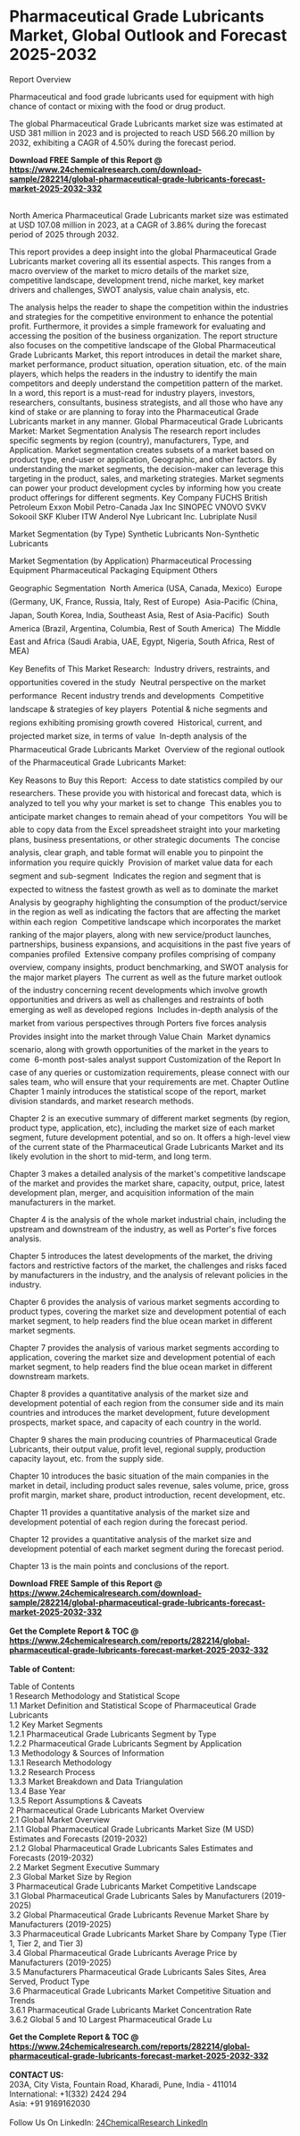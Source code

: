 <h1>Pharmaceutical Grade Lubricants Market, Global Outlook and Forecast 2025-2032</h1><p>Report Overview</p><p>
Pharmaceutical and food grade lubricants used for equipment with high chance of contact or mixing with the food or drug product.</p><p>
The global Pharmaceutical Grade Lubricants market size was estimated at USD 381 million in 2023 and is projected to reach USD 566.20 million by 2032, exhibiting a CAGR of 4.50% during the forecast period.</p><div><b>Download FREE Sample of this Report @ 
            <a href="https://www.24chemicalresearch.com/download-sample/282214/global-pharmaceutical-grade-lubricants-forecast-market-2025-2032-332">
            https://www.24chemicalresearch.com/download-sample/282214/global-pharmaceutical-grade-lubricants-forecast-market-2025-2032-332</a></b></div><br><p>
North America Pharmaceutical Grade Lubricants market size was estimated at USD 107.08 million in 2023, at a CAGR of 3.86% during the forecast period of 2025 through 2032.</p><p>
This report provides a deep insight into the global Pharmaceutical Grade Lubricants market covering all its essential aspects. This ranges from a macro overview of the market to micro details of the market size, competitive landscape, development trend, niche market, key market drivers and challenges, SWOT analysis, value chain analysis, etc.</p><p>
The analysis helps the reader to shape the competition within the industries and strategies for the competitive environment to enhance the potential profit. Furthermore, it provides a simple framework for evaluating and accessing the position of the business organization. The report structure also focuses on the competitive landscape of the Global Pharmaceutical Grade Lubricants Market, this report introduces in detail the market share, market performance, product situation, operation situation, etc. of the main players, which helps the readers in the industry to identify the main competitors and deeply understand the competition pattern of the market.
In a word, this report is a must-read for industry players, investors, researchers, consultants, business strategists, and all those who have any kind of stake or are planning to foray into the Pharmaceutical Grade Lubricants market in any manner.
Global Pharmaceutical Grade Lubricants Market: Market Segmentation Analysis
The research report includes specific segments by region (country), manufacturers, Type, and Application. Market segmentation creates subsets of a market based on product type, end-user or application, Geographic, and other factors. By understanding the market segments, the decision-maker can leverage this targeting in the product, sales, and marketing strategies. Market segments can power your product development cycles by informing how you create product offerings for different segments.
Key Company
FUCHS
British Petroleum
Exxon Mobil
Petro-Canada
Jax Inc
SINOPEC
VNOVO
SVKV Sokooil
SKF
Kluber
ITW
Anderol
Nye Lubricant Inc.
Lubriplate
Nusil</p><p>
Market Segmentation (by Type)
Synthetic Lubricants
Non-Synthetic Lubricants</p><p>
Market Segmentation (by Application)
Pharmaceutical Processing Equipment
Pharmaceutical Packaging Equipment
Others</p><p>
Geographic Segmentation
 North America (USA, Canada, Mexico)
 Europe (Germany, UK, France, Russia, Italy, Rest of Europe)
 Asia-Pacific (China, Japan, South Korea, India, Southeast Asia, Rest of Asia-Pacific)
 South America (Brazil, Argentina, Columbia, Rest of South America)
 The Middle East and Africa (Saudi Arabia, UAE, Egypt, Nigeria, South Africa, Rest of MEA)</p><p>
Key Benefits of This Market Research:
 Industry drivers, restraints, and opportunities covered in the study
 Neutral perspective on the market performance
 Recent industry trends and developments
 Competitive landscape &amp; strategies of key players
 Potential &amp; niche segments and regions exhibiting promising growth covered
 Historical, current, and projected market size, in terms of value
 In-depth analysis of the Pharmaceutical Grade Lubricants Market
 Overview of the regional outlook of the Pharmaceutical Grade Lubricants Market:</p><p>
Key Reasons to Buy this Report:
 Access to date statistics compiled by our researchers. These provide you with historical and forecast data, which is analyzed to tell you why your market is set to change
 This enables you to anticipate market changes to remain ahead of your competitors
 You will be able to copy data from the Excel spreadsheet straight into your marketing plans, business presentations, or other strategic documents
 The concise analysis, clear graph, and table format will enable you to pinpoint the information you require quickly
 Provision of market value data for each segment and sub-segment
 Indicates the region and segment that is expected to witness the fastest growth as well as to dominate the market
 Analysis by geography highlighting the consumption of the product/service in the region as well as indicating the factors that are affecting the market within each region
 Competitive landscape which incorporates the market ranking of the major players, along with new service/product launches, partnerships, business expansions, and acquisitions in the past five years of companies profiled
 Extensive company profiles comprising of company overview, company insights, product benchmarking, and SWOT analysis for the major market players
 The current as well as the future market outlook of the industry concerning recent developments which involve growth opportunities and drivers as well as challenges and restraints of both emerging as well as developed regions
 Includes in-depth analysis of the market from various perspectives through Porters five forces analysis
 Provides insight into the market through Value Chain
 Market dynamics scenario, along with growth opportunities of the market in the years to come
 6-month post-sales analyst support
Customization of the Report
In case of any queries or customization requirements, please connect with our sales team, who will ensure that your requirements are met.
Chapter Outline
Chapter 1 mainly introduces the statistical scope of the report, market division standards, and market research methods.</p><p>
Chapter 2 is an executive summary of different market segments (by region, product type, application, etc), including the market size of each market segment, future development potential, and so on. It offers a high-level view of the current state of the Pharmaceutical Grade Lubricants Market and its likely evolution in the short to mid-term, and long term.</p><p>
Chapter 3 makes a detailed analysis of the market's competitive landscape of the market and provides the market share, capacity, output, price, latest development plan, merger, and acquisition information of the main manufacturers in the market.</p><p>
Chapter 4 is the analysis of the whole market industrial chain, including the upstream and downstream of the industry, as well as Porter's five forces analysis.</p><p>
Chapter 5 introduces the latest developments of the market, the driving factors and restrictive factors of the market, the challenges and risks faced by manufacturers in the industry, and the analysis of relevant policies in the industry.</p><p>
Chapter 6 provides the analysis of various market segments according to product types, covering the market size and development potential of each market segment, to help readers find the blue ocean market in different market segments.</p><p>
Chapter 7 provides the analysis of various market segments according to application, covering the market size and development potential of each market segment, to help readers find the blue ocean market in different downstream markets.</p><p>
Chapter 8 provides a quantitative analysis of the market size and development potential of each region from the consumer side and its main countries and introduces the market development, future development prospects, market space, and capacity of each country in the world.</p><p>
Chapter 9 shares the main producing countries of Pharmaceutical Grade Lubricants, their output value, profit level, regional supply, production capacity layout, etc. from the supply side.</p><p>
Chapter 10 introduces the basic situation of the main companies in the market in detail, including product sales revenue, sales volume, price, gross profit margin, market share, product introduction, recent development, etc.</p><p>
Chapter 11 provides a quantitative analysis of the market size and development potential of each region during the forecast period.</p><p>
Chapter 12 provides a quantitative analysis of the market size and development potential of each market segment during the forecast period.</p><p>
Chapter 13 is the main points and conclusions of the report.</p><p>
</p><div><b>Download FREE Sample of this Report @ 
            <a href="https://www.24chemicalresearch.com/download-sample/282214/global-pharmaceutical-grade-lubricants-forecast-market-2025-2032-332">
            https://www.24chemicalresearch.com/download-sample/282214/global-pharmaceutical-grade-lubricants-forecast-market-2025-2032-332</a></b></div><br><div><b>Get the Complete Report & TOC @ 
            <a href="https://www.24chemicalresearch.com/reports/282214/global-pharmaceutical-grade-lubricants-forecast-market-2025-2032-332">
            https://www.24chemicalresearch.com/reports/282214/global-pharmaceutical-grade-lubricants-forecast-market-2025-2032-332</a></b></div><br>
            <b>Table of Content:</b><p>Table of Contents<br />
1 Research Methodology and Statistical Scope<br />
1.1 Market Definition and Statistical Scope of Pharmaceutical Grade Lubricants<br />
1.2 Key Market Segments<br />
1.2.1 Pharmaceutical Grade Lubricants Segment by Type<br />
1.2.2 Pharmaceutical Grade Lubricants Segment by Application<br />
1.3 Methodology & Sources of Information<br />
1.3.1 Research Methodology<br />
1.3.2 Research Process<br />
1.3.3 Market Breakdown and Data Triangulation<br />
1.3.4 Base Year<br />
1.3.5 Report Assumptions & Caveats<br />
2 Pharmaceutical Grade Lubricants Market Overview<br />
2.1 Global Market Overview<br />
2.1.1 Global Pharmaceutical Grade Lubricants Market Size (M USD) Estimates and Forecasts (2019-2032)<br />
2.1.2 Global Pharmaceutical Grade Lubricants Sales Estimates and Forecasts (2019-2032)<br />
2.2 Market Segment Executive Summary<br />
2.3 Global Market Size by Region<br />
3 Pharmaceutical Grade Lubricants Market Competitive Landscape<br />
3.1 Global Pharmaceutical Grade Lubricants Sales by Manufacturers (2019-2025)<br />
3.2 Global Pharmaceutical Grade Lubricants Revenue Market Share by Manufacturers (2019-2025)<br />
3.3 Pharmaceutical Grade Lubricants Market Share by Company Type (Tier 1, Tier 2, and Tier 3)<br />
3.4 Global Pharmaceutical Grade Lubricants Average Price by Manufacturers (2019-2025)<br />
3.5 Manufacturers Pharmaceutical Grade Lubricants Sales Sites, Area Served, Product Type<br />
3.6 Pharmaceutical Grade Lubricants Market Competitive Situation and Trends<br />
3.6.1 Pharmaceutical Grade Lubricants Market Concentration Rate<br />
3.6.2 Global 5 and 10 Largest Pharmaceutical Grade Lu</p><div><b>Get the Complete Report & TOC @ 
            <a href="https://www.24chemicalresearch.com/reports/282214/global-pharmaceutical-grade-lubricants-forecast-market-2025-2032-332">
            https://www.24chemicalresearch.com/reports/282214/global-pharmaceutical-grade-lubricants-forecast-market-2025-2032-332</a></b></div><br><b>CONTACT US:</b><br>
            203A, City Vista, Fountain Road, Kharadi, Pune, India - 411014<br>
            International: +1(332) 2424 294<br>
            Asia: +91 9169162030 <br><br>
            Follow Us On LinkedIn: <a href="https://www.linkedin.com/company/24chemicalresearch/">24ChemicalResearch LinkedIn</a>
